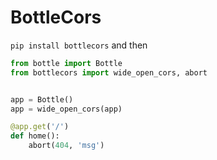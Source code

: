 BottleCors
===========


`pip install bottlecors` and then

```python
from bottle import Bottle
from bottlecors import wide_open_cors, abort


app = Bottle()
app = wide_open_cors(app)

@app.get('/')
def home():
    abort(404, 'msg')
```
